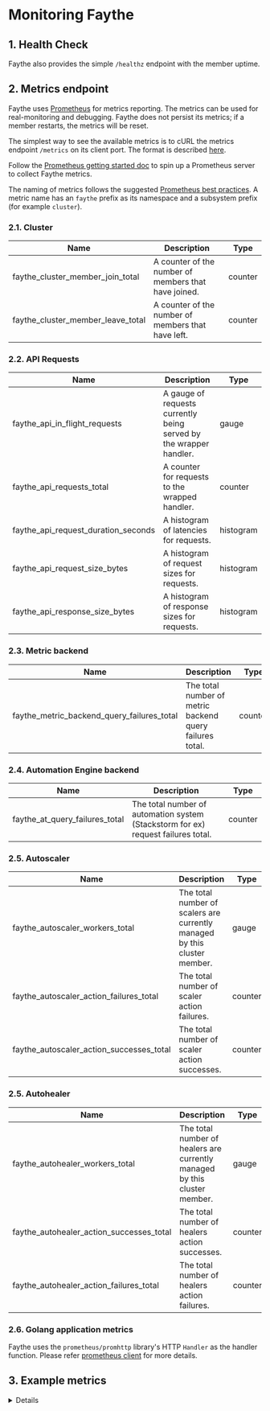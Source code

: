 # Monitoring Faythe

## 1. Health Check

Faythe also provides the simple `/healthz` endpoint with the member uptime.

## 2. Metrics **endpoint**

Faythe uses [Prometheus](https://prometheus.io/) for metrics reporting. The metrics can be used for real-monitoring and debugging. Faythe does not persist its metrics; if a member restarts, the metrics will be reset.

The simplest way to see the available metrics is to cURL the metrics endpoint `/metrics` on its client port. The format is described [here](https://prometheus.io/docs/instrumenting/exposition_formats/).

Follow the [Prometheus getting started doc](https://prometheus.io/docs/prometheus/latest/getting_started/) to spin up a Prometheus server to collect Faythe metrics.

The naming of metrics follows the suggested [Prometheus best practices](https://prometheus.io/docs/practices/naming/). A metric name has an `faythe` prefix as its namespace and a subsystem prefix (for example `cluster`).

### 2.1. Cluster

| Name                              | Description                                          | Type    |
| --------------------------------- | ---------------------------------------------------- | ------- |
| faythe_cluster_member_join_total  | A counter of the number of members that have joined. | counter |
| faythe_cluster_member_leave_total | A counter of the number of members that have left.   | counter |

### 2.2. API Requests

| Name                                | Description                                                        | Type      |
| ----------------------------------- | ------------------------------------------------------------------ | --------- |
| faythe_api_in_flight_requests       | A gauge of requests currently being served by the wrapper handler. | gauge     |
| faythe_api_requests_total           | A counter for requests to the wrapped handler.                     | counter   |
| faythe_api_request_duration_seconds | A histogram of latencies for requests.                             | histogram |
| faythe_api_request_size_bytes       | A histogram of request sizes for requests.                         | histogram |
| faythe_api_response_size_bytes      | A histogram of response sizes for requests.                        | histogram |

### 2.3. Metric backend

| Name                                       | Description                                              | Type    |
| ------------------------------------------ | -------------------------------------------------------- | ------- |
| faythe_metric_backend_query_failures_total | The total number of metric backend query failures total. | counter |

### 2.4. Automation Engine backend

| Name                           | Description                                                                       | Type    |
| ------------------------------ | --------------------------------------------------------------------------------- | ------- |
| faythe_at_query_failures_total | The total number of automation system (Stackstorm for ex) request failures total. | counter |

### 2.5. Autoscaler

| Name                                     | Description                                                               | Type    |
| ---------------------------------------- | ------------------------------------------------------------------------- | ------- |
| faythe_autoscaler_workers_total          | The total number of scalers are currently managed by this cluster member. | gauge   |
| faythe_autoscaler_action_failures_total  | The total number of scaler action failures.                               | counter |
| faythe_autoscaler_action_successes_total | The total number of scaler action successes.                              | counter |

### 2.5. Autohealer

| Name                                     | Description                                                               | Type    |
| ---------------------------------------- | ------------------------------------------------------------------------- | ------- |
| faythe_autohealer_workers_total          | The total number of healers are currently managed by this cluster member. | gauge   |
| faythe_autohealer_action_successes_total | The total number of healers action successes.                             | counter |
| faythe_autohealer_action_failures_total  | The total number of healers action failures.                              | counter |

### 2.6. Golang application metrics

Faythe uses the `prometheus/promhttp` library's HTTP `Handler` as the handler function. Please refer [prometheus client](https://github.com/prometheus/client_golang/blob/master/prometheus/) for more details.

## 3. Example metrics

<details>
    <summary>Details</summary>

    # HELP faythe_api_in_flight_requests A gauge of requests currently being served by the wrapper handler.
    # TYPE faythe_api_in_flight_requests gauge
    faythe_api_in_flight_requests 0
    # HELP faythe_api_request_duration_seconds A histogram of latencies for requests.
    # TYPE faythe_api_request_duration_seconds histogram
    faythe_api_request_duration_seconds_bucket{code="200",handler="/",method="get",le="0.05"} 1
    faythe_api_request_duration_seconds_bucket{code="200",handler="/",method="get",le="0.1"} 1
    faythe_api_request_duration_seconds_bucket{code="200",handler="/",method="get",le="0.25"} 1
    faythe_api_request_duration_seconds_bucket{code="200",handler="/",method="get",le="0.5"} 1
    faythe_api_request_duration_seconds_bucket{code="200",handler="/",method="get",le="0.75"} 1
    faythe_api_request_duration_seconds_bucket{code="200",handler="/",method="get",le="1"} 1
    faythe_api_request_duration_seconds_bucket{code="200",handler="/",method="get",le="2"} 1
    faythe_api_request_duration_seconds_bucket{code="200",handler="/",method="get",le="5"} 1
    faythe_api_request_duration_seconds_bucket{code="200",handler="/",method="get",le="20"} 1
    faythe_api_request_duration_seconds_bucket{code="200",handler="/",method="get",le="60"} 1
    faythe_api_request_duration_seconds_bucket{code="200",handler="/",method="get",le="+Inf"} 1
    faythe_api_request_duration_seconds_sum{code="200",handler="/",method="get"} 0.000208033
    faythe_api_request_duration_seconds_count{code="200",handler="/",method="get"} 1
    faythe_api_request_duration_seconds_bucket{code="200",handler="/clouds",method="get",le="0.05"} 1
    faythe_api_request_duration_seconds_bucket{code="200",handler="/clouds",method="get",le="0.1"} 1
    faythe_api_request_duration_seconds_bucket{code="200",handler="/clouds",method="get",le="0.25"} 1
    faythe_api_request_duration_seconds_bucket{code="200",handler="/clouds",method="get",le="0.5"} 1
    faythe_api_request_duration_seconds_bucket{code="200",handler="/clouds",method="get",le="0.75"} 1
    faythe_api_request_duration_seconds_bucket{code="200",handler="/clouds",method="get",le="1"} 1
    faythe_api_request_duration_seconds_bucket{code="200",handler="/clouds",method="get",le="2"} 1
    faythe_api_request_duration_seconds_bucket{code="200",handler="/clouds",method="get",le="5"} 1
    faythe_api_request_duration_seconds_bucket{code="200",handler="/clouds",method="get",le="20"} 1
    faythe_api_request_duration_seconds_bucket{code="200",handler="/clouds",method="get",le="60"} 1
    faythe_api_request_duration_seconds_bucket{code="200",handler="/clouds",method="get",le="+Inf"} 1
    faythe_api_request_duration_seconds_sum{code="200",handler="/clouds",method="get"} 0.000548039
    faythe_api_request_duration_seconds_count{code="200",handler="/clouds",method="get"} 1
    faythe_api_request_duration_seconds_bucket{code="200",handler="/clouds/openstack",method="post",le="0.05"} 1
    faythe_api_request_duration_seconds_bucket{code="200",handler="/clouds/openstack",method="post",le="0.1"} 1
    faythe_api_request_duration_seconds_bucket{code="200",handler="/clouds/openstack",method="post",le="0.25"} 1
    faythe_api_request_duration_seconds_bucket{code="200",handler="/clouds/openstack",method="post",le="0.5"} 1
    faythe_api_request_duration_seconds_bucket{code="200",handler="/clouds/openstack",method="post",le="0.75"} 1
    faythe_api_request_duration_seconds_bucket{code="200",handler="/clouds/openstack",method="post",le="1"} 1
    faythe_api_request_duration_seconds_bucket{code="200",handler="/clouds/openstack",method="post",le="2"} 1
    faythe_api_request_duration_seconds_bucket{code="200",handler="/clouds/openstack",method="post",le="5"} 1
    faythe_api_request_duration_seconds_bucket{code="200",handler="/clouds/openstack",method="post",le="20"} 1
    faythe_api_request_duration_seconds_bucket{code="200",handler="/clouds/openstack",method="post",le="60"} 1
    faythe_api_request_duration_seconds_bucket{code="200",handler="/clouds/openstack",method="post",le="+Inf"} 1
    faythe_api_request_duration_seconds_sum{code="200",handler="/clouds/openstack",method="post"} 0.001105333
    faythe_api_request_duration_seconds_count{code="200",handler="/clouds/openstack",method="post"} 1
    faythe_api_request_duration_seconds_bucket{code="200",handler="/scalers/d63298fe766d54fa1de16184cd4bec35",method="post",le="0.05"} 1
    faythe_api_request_duration_seconds_bucket{code="200",handler="/scalers/d63298fe766d54fa1de16184cd4bec35",method="post",le="0.1"} 1
    faythe_api_request_duration_seconds_bucket{code="200",handler="/scalers/d63298fe766d54fa1de16184cd4bec35",method="post",le="0.25"} 1
    faythe_api_request_duration_seconds_bucket{code="200",handler="/scalers/d63298fe766d54fa1de16184cd4bec35",method="post",le="0.5"} 1
    faythe_api_request_duration_seconds_bucket{code="200",handler="/scalers/d63298fe766d54fa1de16184cd4bec35",method="post",le="0.75"} 1
    faythe_api_request_duration_seconds_bucket{code="200",handler="/scalers/d63298fe766d54fa1de16184cd4bec35",method="post",le="1"} 1
    faythe_api_request_duration_seconds_bucket{code="200",handler="/scalers/d63298fe766d54fa1de16184cd4bec35",method="post",le="2"} 1
    faythe_api_request_duration_seconds_bucket{code="200",handler="/scalers/d63298fe766d54fa1de16184cd4bec35",method="post",le="5"} 1
    faythe_api_request_duration_seconds_bucket{code="200",handler="/scalers/d63298fe766d54fa1de16184cd4bec35",method="post",le="20"} 1
    faythe_api_request_duration_seconds_bucket{code="200",handler="/scalers/d63298fe766d54fa1de16184cd4bec35",method="post",le="60"} 1
    faythe_api_request_duration_seconds_bucket{code="200",handler="/scalers/d63298fe766d54fa1de16184cd4bec35",method="post",le="+Inf"} 1
    faythe_api_request_duration_seconds_sum{code="200",handler="/scalers/d63298fe766d54fa1de16184cd4bec35",method="post"} 0.001696953
    faythe_api_request_duration_seconds_count{code="200",handler="/scalers/d63298fe766d54fa1de16184cd4bec35",method="post"} 1
    # HELP faythe_api_request_size_bytes A histogram of request sizes for requests.
    # TYPE faythe_api_request_size_bytes histogram
    faythe_api_request_size_bytes_bucket{code="200",handler="/",method="get",le="100"} 0
    faythe_api_request_size_bytes_bucket{code="200",handler="/",method="get",le="1000"} 1
    faythe_api_request_size_bytes_bucket{code="200",handler="/",method="get",le="10000"} 1
    faythe_api_request_size_bytes_bucket{code="200",handler="/",method="get",le="100000"} 1
    faythe_api_request_size_bytes_bucket{code="200",handler="/",method="get",le="1e+06"} 1
    faythe_api_request_size_bytes_bucket{code="200",handler="/",method="get",le="1e+07"} 1
    faythe_api_request_size_bytes_bucket{code="200",handler="/",method="get",le="1e+08"} 1
    faythe_api_request_size_bytes_bucket{code="200",handler="/",method="get",le="+Inf"} 1
    faythe_api_request_size_bytes_sum{code="200",handler="/",method="get"} 344
    faythe_api_request_size_bytes_count{code="200",handler="/",method="get"} 1
    faythe_api_request_size_bytes_bucket{code="200",handler="/clouds",method="get",le="100"} 0
    faythe_api_request_size_bytes_bucket{code="200",handler="/clouds",method="get",le="1000"} 1
    faythe_api_request_size_bytes_bucket{code="200",handler="/clouds",method="get",le="10000"} 1
    faythe_api_request_size_bytes_bucket{code="200",handler="/clouds",method="get",le="100000"} 1
    faythe_api_request_size_bytes_bucket{code="200",handler="/clouds",method="get",le="1e+06"} 1
    faythe_api_request_size_bytes_bucket{code="200",handler="/clouds",method="get",le="1e+07"} 1
    faythe_api_request_size_bytes_bucket{code="200",handler="/clouds",method="get",le="1e+08"} 1
    faythe_api_request_size_bytes_bucket{code="200",handler="/clouds",method="get",le="+Inf"} 1
    faythe_api_request_size_bytes_sum{code="200",handler="/clouds",method="get"} 422
    faythe_api_request_size_bytes_count{code="200",handler="/clouds",method="get"} 1
    faythe_api_request_size_bytes_bucket{code="200",handler="/clouds/openstack",method="post",le="100"} 0
    faythe_api_request_size_bytes_bucket{code="200",handler="/clouds/openstack",method="post",le="1000"} 1
    faythe_api_request_size_bytes_bucket{code="200",handler="/clouds/openstack",method="post",le="10000"} 1
    faythe_api_request_size_bytes_bucket{code="200",handler="/clouds/openstack",method="post",le="100000"} 1
    faythe_api_request_size_bytes_bucket{code="200",handler="/clouds/openstack",method="post",le="1e+06"} 1
    faythe_api_request_size_bytes_bucket{code="200",handler="/clouds/openstack",method="post",le="1e+07"} 1
    faythe_api_request_size_bytes_bucket{code="200",handler="/clouds/openstack",method="post",le="1e+08"} 1
    faythe_api_request_size_bytes_bucket{code="200",handler="/clouds/openstack",method="post",le="+Inf"} 1
    faythe_api_request_size_bytes_sum{code="200",handler="/clouds/openstack",method="post"} 615
    faythe_api_request_size_bytes_count{code="200",handler="/clouds/openstack",method="post"} 1
    faythe_api_request_size_bytes_bucket{code="200",handler="/scalers/d63298fe766d54fa1de16184cd4bec35",method="post",le="100"} 0
    faythe_api_request_size_bytes_bucket{code="200",handler="/scalers/d63298fe766d54fa1de16184cd4bec35",method="post",le="1000"} 0
    faythe_api_request_size_bytes_bucket{code="200",handler="/scalers/d63298fe766d54fa1de16184cd4bec35",method="post",le="10000"} 1
    faythe_api_request_size_bytes_bucket{code="200",handler="/scalers/d63298fe766d54fa1de16184cd4bec35",method="post",le="100000"} 1
    faythe_api_request_size_bytes_bucket{code="200",handler="/scalers/d63298fe766d54fa1de16184cd4bec35",method="post",le="1e+06"} 1
    faythe_api_request_size_bytes_bucket{code="200",handler="/scalers/d63298fe766d54fa1de16184cd4bec35",method="post",le="1e+07"} 1
    faythe_api_request_size_bytes_bucket{code="200",handler="/scalers/d63298fe766d54fa1de16184cd4bec35",method="post",le="1e+08"} 1
    faythe_api_request_size_bytes_bucket{code="200",handler="/scalers/d63298fe766d54fa1de16184cd4bec35",method="post",le="+Inf"} 1
    faythe_api_request_size_bytes_sum{code="200",handler="/scalers/d63298fe766d54fa1de16184cd4bec35",method="post"} 1081
    faythe_api_request_size_bytes_count{code="200",handler="/scalers/d63298fe766d54fa1de16184cd4bec35",method="post"} 1
    # HELP faythe_api_requests_total A counter for requests to the wrapped handler.
    # TYPE faythe_api_requests_total counter
    faythe_api_requests_total{code="200",handler="/",method="get"} 1
    faythe_api_requests_total{code="200",handler="/clouds",method="get"} 1
    faythe_api_requests_total{code="200",handler="/clouds/openstack",method="post"} 1
    faythe_api_requests_total{code="200",handler="/scalers/d63298fe766d54fa1de16184cd4bec35",method="post"} 1
    # HELP faythe_api_response_size_bytes A histogram of response sizes for requests.
    # TYPE faythe_api_response_size_bytes histogram
    faythe_api_response_size_bytes_bucket{code="200",handler="/",method="get",le="100"} 1
    faythe_api_response_size_bytes_bucket{code="200",handler="/",method="get",le="1000"} 1
    faythe_api_response_size_bytes_bucket{code="200",handler="/",method="get",le="10000"} 1
    faythe_api_response_size_bytes_bucket{code="200",handler="/",method="get",le="100000"} 1
    faythe_api_response_size_bytes_bucket{code="200",handler="/",method="get",le="1e+06"} 1
    faythe_api_response_size_bytes_bucket{code="200",handler="/",method="get",le="1e+07"} 1
    faythe_api_response_size_bytes_bucket{code="200",handler="/",method="get",le="1e+08"} 1
    faythe_api_response_size_bytes_bucket{code="200",handler="/",method="get",le="+Inf"} 1
    faythe_api_response_size_bytes_sum{code="200",handler="/",method="get"} 34
    faythe_api_response_size_bytes_count{code="200",handler="/",method="get"} 1
    faythe_api_response_size_bytes_bucket{code="200",handler="/clouds",method="get",le="100"} 0
    faythe_api_response_size_bytes_bucket{code="200",handler="/clouds",method="get",le="1000"} 1
    faythe_api_response_size_bytes_bucket{code="200",handler="/clouds",method="get",le="10000"} 1
    faythe_api_response_size_bytes_bucket{code="200",handler="/clouds",method="get",le="100000"} 1
    faythe_api_response_size_bytes_bucket{code="200",handler="/clouds",method="get",le="1e+06"} 1
    faythe_api_response_size_bytes_bucket{code="200",handler="/clouds",method="get",le="1e+07"} 1
    faythe_api_response_size_bytes_bucket{code="200",handler="/clouds",method="get",le="1e+08"} 1
    faythe_api_response_size_bytes_bucket{code="200",handler="/clouds",method="get",le="+Inf"} 1
    faythe_api_response_size_bytes_sum{code="200",handler="/clouds",method="get"} 549
    faythe_api_response_size_bytes_count{code="200",handler="/clouds",method="get"} 1
    faythe_api_response_size_bytes_bucket{code="200",handler="/clouds/openstack",method="post",le="100"} 1
    faythe_api_response_size_bytes_bucket{code="200",handler="/clouds/openstack",method="post",le="1000"} 1
    faythe_api_response_size_bytes_bucket{code="200",handler="/clouds/openstack",method="post",le="10000"} 1
    faythe_api_response_size_bytes_bucket{code="200",handler="/clouds/openstack",method="post",le="100000"} 1
    faythe_api_response_size_bytes_bucket{code="200",handler="/clouds/openstack",method="post",le="1e+06"} 1
    faythe_api_response_size_bytes_bucket{code="200",handler="/clouds/openstack",method="post",le="1e+07"} 1
    faythe_api_response_size_bytes_bucket{code="200",handler="/clouds/openstack",method="post",le="1e+08"} 1
    faythe_api_response_size_bytes_bucket{code="200",handler="/clouds/openstack",method="post",le="+Inf"} 1
    faythe_api_response_size_bytes_sum{code="200",handler="/clouds/openstack",method="post"} 36
    faythe_api_response_size_bytes_count{code="200",handler="/clouds/openstack",method="post"} 1
    faythe_api_response_size_bytes_bucket{code="200",handler="/scalers/d63298fe766d54fa1de16184cd4bec35",method="post",le="100"} 1
    faythe_api_response_size_bytes_bucket{code="200",handler="/scalers/d63298fe766d54fa1de16184cd4bec35",method="post",le="1000"} 1
    faythe_api_response_size_bytes_bucket{code="200",handler="/scalers/d63298fe766d54fa1de16184cd4bec35",method="post",le="10000"} 1
    faythe_api_response_size_bytes_bucket{code="200",handler="/scalers/d63298fe766d54fa1de16184cd4bec35",method="post",le="100000"} 1
    faythe_api_response_size_bytes_bucket{code="200",handler="/scalers/d63298fe766d54fa1de16184cd4bec35",method="post",le="1e+06"} 1
    faythe_api_response_size_bytes_bucket{code="200",handler="/scalers/d63298fe766d54fa1de16184cd4bec35",method="post",le="1e+07"} 1
    faythe_api_response_size_bytes_bucket{code="200",handler="/scalers/d63298fe766d54fa1de16184cd4bec35",method="post",le="1e+08"} 1
    faythe_api_response_size_bytes_bucket{code="200",handler="/scalers/d63298fe766d54fa1de16184cd4bec35",method="post",le="+Inf"} 1
    faythe_api_response_size_bytes_sum{code="200",handler="/scalers/d63298fe766d54fa1de16184cd4bec35",method="post"} 36
    faythe_api_response_size_bytes_count{code="200",handler="/scalers/d63298fe766d54fa1de16184cd4bec35",method="post"} 1
    # HELP faythe_autohealer_workers_total The total number of healers are currently managed by this cluster member.
    # TYPE faythe_autohealer_workers_total gauge
    faythe_autohealer_workers_total{cluster="prod"} 0
    # HELP faythe_autoscaler_action_successes_total The total number of scaler action successes.
    # TYPE faythe_autoscaler_action_successes_total counter
    faythe_autoscaler_action_successes_total{cluster="prod",type="http"} 1
    # HELP faythe_autoscaler_workers_total The total number of scalers are currently managed by this cluster member.
    # TYPE faythe_autoscaler_workers_total gauge
    faythe_autoscaler_workers_total{cluster="prod"} 1
    # HELP faythe_cluster_member_info A metric with constant '1' value labeled by cluster id and member information
    # TYPE faythe_cluster_member_info gauge
    faythe_cluster_member_info{address="10.61.127.102",cluster="prod",id="4f111165872744e8b09329dcabfc51b7",name="VTN-KIENNT65"} 1
    # HELP faythe_cluster_member_join_total A counter of the number of members that have joined.
    # TYPE faythe_cluster_member_join_total counter
    faythe_cluster_member_join_total 0
    # HELP faythe_cluster_member_leave_total A counter of the number of members that have left.
    # TYPE faythe_cluster_member_leave_total counter
    faythe_cluster_member_leave_total 0
    # HELP faythe_metric_backend_query_failures_total The total number of metric backend query failures total.
    # TYPE faythe_metric_backend_query_failures_total counter
    faythe_metric_backend_query_failures_total{cluster="prod",endpoint="http://10.240.201.233:9095",type="prometheus"} 5
    # HELP go_gc_duration_seconds A summary of the GC invocation durations.
    # TYPE go_gc_duration_seconds summary
    go_gc_duration_seconds{quantile="0"} 2.4959e-05
    go_gc_duration_seconds{quantile="0.25"} 2.4959e-05
    go_gc_duration_seconds{quantile="0.5"} 3.3715e-05
    go_gc_duration_seconds{quantile="0.75"} 5.0933e-05
    go_gc_duration_seconds{quantile="1"} 5.0933e-05
    go_gc_duration_seconds_sum 0.000109607
    go_gc_duration_seconds_count 3
    # HELP go_goroutines Number of goroutines that currently exist.
    # TYPE go_goroutines gauge
    go_goroutines 42
    # HELP go_info Information about the Go environment.
    # TYPE go_info gauge
    go_info{version="go1.12.7"} 1
    # HELP go_memstats_alloc_bytes Number of bytes allocated and still in use.
    # TYPE go_memstats_alloc_bytes gauge
    go_memstats_alloc_bytes 2.973872e+06
    # HELP go_memstats_alloc_bytes_total Total number of bytes allocated, even if freed.
    # TYPE go_memstats_alloc_bytes_total counter
    go_memstats_alloc_bytes_total 8.284856e+06
    # HELP go_memstats_buck_hash_sys_bytes Number of bytes used by the profiling bucket hash table.
    # TYPE go_memstats_buck_hash_sys_bytes gauge
    go_memstats_buck_hash_sys_bytes 1.4445e+06
    # HELP go_memstats_frees_total Total number of frees.
    # TYPE go_memstats_frees_total counter
    go_memstats_frees_total 37230
    # HELP go_memstats_gc_cpu_fraction The fraction of this program's available CPU time used by the GC since the program started.
    # TYPE go_memstats_gc_cpu_fraction gauge
    go_memstats_gc_cpu_fraction 1.8169142736956888e-06
    # HELP go_memstats_gc_sys_bytes Number of bytes used for garbage collection system metadata.
    # TYPE go_memstats_gc_sys_bytes gauge
    go_memstats_gc_sys_bytes 2.377728e+06
    # HELP go_memstats_heap_alloc_bytes Number of heap bytes allocated and still in use.
    # TYPE go_memstats_heap_alloc_bytes gauge
    go_memstats_heap_alloc_bytes 2.973872e+06
    # HELP go_memstats_heap_idle_bytes Number of heap bytes waiting to be used.
    # TYPE go_memstats_heap_idle_bytes gauge
    go_memstats_heap_idle_bytes 6.1628416e+07
    # HELP go_memstats_heap_inuse_bytes Number of heap bytes that are in use.
    # TYPE go_memstats_heap_inuse_bytes gauge
    go_memstats_heap_inuse_bytes 4.530176e+06
    # HELP go_memstats_heap_objects Number of allocated objects.
    # TYPE go_memstats_heap_objects gauge
    go_memstats_heap_objects 14137
    # HELP go_memstats_heap_released_bytes Number of heap bytes released to OS.
    # TYPE go_memstats_heap_released_bytes gauge
    go_memstats_heap_released_bytes 0
    # HELP go_memstats_heap_sys_bytes Number of heap bytes obtained from system.
    # TYPE go_memstats_heap_sys_bytes gauge
    go_memstats_heap_sys_bytes 6.6158592e+07
    # HELP go_memstats_last_gc_time_seconds Number of seconds since 1970 of last garbage collection.
    # TYPE go_memstats_last_gc_time_seconds gauge
    go_memstats_last_gc_time_seconds 1.5762918055096064e+09
    # HELP go_memstats_lookups_total Total number of pointer lookups.
    # TYPE go_memstats_lookups_total counter
    go_memstats_lookups_total 0
    # HELP go_memstats_mallocs_total Total number of mallocs.
    # TYPE go_memstats_mallocs_total counter
    go_memstats_mallocs_total 51367
    # HELP go_memstats_mcache_inuse_bytes Number of bytes in use by mcache structures.
    # TYPE go_memstats_mcache_inuse_bytes gauge
    go_memstats_mcache_inuse_bytes 6944
    # HELP go_memstats_mcache_sys_bytes Number of bytes used for mcache structures obtained from system.
    # TYPE go_memstats_mcache_sys_bytes gauge
    go_memstats_mcache_sys_bytes 16384
    # HELP go_memstats_mspan_inuse_bytes Number of bytes in use by mspan structures.
    # TYPE go_memstats_mspan_inuse_bytes gauge
    go_memstats_mspan_inuse_bytes 50256
    # HELP go_memstats_mspan_sys_bytes Number of bytes used for mspan structures obtained from system.
    # TYPE go_memstats_mspan_sys_bytes gauge
    go_memstats_mspan_sys_bytes 65536
    # HELP go_memstats_next_gc_bytes Number of heap bytes when next garbage collection will take place.
    # TYPE go_memstats_next_gc_bytes gauge
    go_memstats_next_gc_bytes 4.194304e+06
    # HELP go_memstats_other_sys_bytes Number of bytes used for other system allocations.
    # TYPE go_memstats_other_sys_bytes gauge
    go_memstats_other_sys_bytes 1.273444e+06
    # HELP go_memstats_stack_inuse_bytes Number of bytes in use by the stack allocator.
    # TYPE go_memstats_stack_inuse_bytes gauge
    go_memstats_stack_inuse_bytes 950272
    # HELP go_memstats_stack_sys_bytes Number of bytes obtained from system for stack allocator.
    # TYPE go_memstats_stack_sys_bytes gauge
    go_memstats_stack_sys_bytes 950272
    # HELP go_memstats_sys_bytes Number of bytes obtained from system.
    # TYPE go_memstats_sys_bytes gauge
    go_memstats_sys_bytes 7.2286456e+07
    # HELP go_threads Number of OS threads created.
    # TYPE go_threads gauge
    go_threads 15
    # HELP process_cpu_seconds_total Total user and system CPU time spent in seconds.
    # TYPE process_cpu_seconds_total counter
    process_cpu_seconds_total 932.81
    # HELP process_max_fds Maximum number of open file descriptors.
    # TYPE process_max_fds gauge
    process_max_fds 1024
    # HELP process_open_fds Number of open file descriptors.
    # TYPE process_open_fds gauge
    process_open_fds 14
    # HELP process_resident_memory_bytes Resident memory size in bytes.
    # TYPE process_resident_memory_bytes gauge
    process_resident_memory_bytes 1.9349504e+07
    # HELP process_start_time_seconds Start time of the process since unix epoch in seconds.
    # TYPE process_start_time_seconds gauge
    process_start_time_seconds 1.57629143968e+09
    # HELP process_virtual_memory_bytes Virtual memory size in bytes.
    # TYPE process_virtual_memory_bytes gauge
    process_virtual_memory_bytes 1.111883776e+09
    # HELP process_virtual_memory_max_bytes Maximum amount of virtual memory available in bytes.
    # TYPE process_virtual_memory_max_bytes gauge
    process_virtual_memory_max_bytes -1
    # HELP promhttp_metric_handler_requests_in_flight Current number of scrapes being served.
    # TYPE promhttp_metric_handler_requests_in_flight gauge
    promhttp_metric_handler_requests_in_flight 1
    # HELP promhttp_metric_handler_requests_total Total number of scrapes by HTTP status code.
    # TYPE promhttp_metric_handler_requests_total counter
    promhttp_metric_handler_requests_total{code="200"} 4
    promhttp_metric_handler_requests_total{code="500"} 0
    promhttp_metric_handler_requests_total{code="503"} 0

</details>